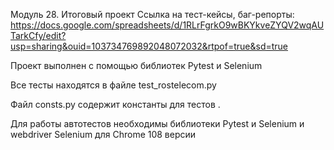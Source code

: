 Модуль 28. Итоговый проект
Ссылка на тест-кейсы, баг-репорты: https://docs.google.com/spreadsheets/d/1RLrFgrkO9wBKYkveZYQV2wqAUTarkCfy/edit?usp=sharing&ouid=103734769892048072032&rtpof=true&sd=true

Проект выполнен с помощью библиотек Pytest и Selenium

Все тесты находятся в файле test_rostelecom.py

Файл сonsts.py содержит константы для тестов .

Для работы автотестов необходимы библиотеки Pytest и Selenium и webdriver Selenium для Chrome 108 версии
